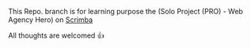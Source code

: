 This Repo. branch is for learning purpose the (Solo Project (PRO) - Web Agency Hero) on [Scrimba](https://scrimba.com/learn-html-and-css-c0p/~02h)

All thoughts are welcomed 👍
